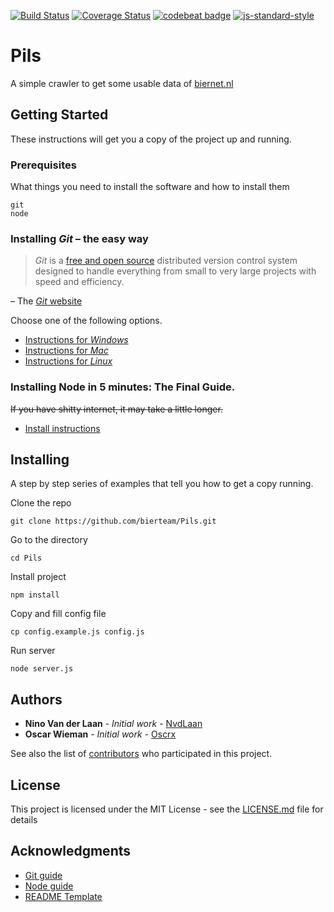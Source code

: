 [![Build Status](https://travis-ci.org/bierteam/Pils.svg?branch=master)](https://travis-ci.org/bierteam/Pils)
[![Coverage Status](https://coveralls.io/repos/github/bierteam/Pils/badge.svg?branch=master)](https://coveralls.io/github/bierteam/Pils?branch=master)
[![codebeat badge](https://codebeat.co/badges/8f7668ab-0b6f-4a88-b5c9-ba4e47171a2d)](https://codebeat.co/projects/github-com-bierteam-pils-dev)
[![js-standard-style](https://img.shields.io/badge/code%20style-standard-brightgreen.svg)](http://standardjs.com)

# Pils

A simple crawler to get some usable data of [biernet.nl](https://biernet.nl/)

## Getting Started

These instructions will get you a copy of the project up and running.

### Prerequisites

What things you need to install the software and how to install them

```
git
node
```
### Installing *Git* – the easy way

> *Git* is a [free and open source](http://git-scm.com/about/free-and-open-source) distributed version control system designed to handle everything from small to very large projects with speed and efficiency.

– The [*Git* website](http://git-scm.com/)

Choose one of the following options.
- [Instructions for *Windows*](windows.md)
- [Instructions for *Mac*](mac.md)
- [Instructions for *Linux*](linux.md)

### Installing Node in 5 minutes: The Final Guide.

~~If you have shitty internet, it may take a little longer.~~
- [Install instructions](node.md)

## Installing

A step by step series of examples that tell you how to get a copy running.

Clone the repo

```
git clone https://github.com/bierteam/Pils.git
```

Go to the directory

```
cd Pils
```

Install project

```
npm install
```

Copy and fill config file

```
cp config.example.js config.js
```
Run server
```
node server.js
```
## Authors

* **Nino Van der Laan** - *Initial work* - [NvdLaan](https://github.com/NvdLaan)
* **Oscar Wieman** - *Initial work* - [Oscrx](https://github.com/oscrx)

See also the list of [contributors](https://github.com/NvdLaan/Pils/contributors) who participated in this project.

## License

This project is licensed under the MIT License - see the [LICENSE.md](LICENSE.md) file for details

## Acknowledgments

* [Git guide](https://gist.github.com/derhuerst/1b15ff4652a867391f03)
* [Node guide](https://gist.github.com/kazzkiq/fe702215173e795d49d0c1ffbea363b5)
* [README Template](https://gist.github.com/PurpleBooth/109311bb0361f32d87a2)
